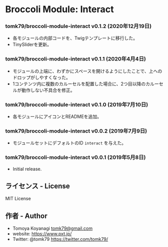 # Broccoli Module: Interact

### tomk79/broccoli-module-interact v0.1.2 (2020年12月19日)

- 各モジュールの内部コードを、Twigテンプレートに移行した。
- TinySliderを更新。

### tomk79/broccoli-module-interact v0.1.1 (2020年4月4日)

- モジュールの上端に、わずかにスペースを開けるようにしたことで、上へのドロップがしやすくなった。
- 1コンテンツ内に複数のカルーセルを配置した場合に、2つ目以降のカルーセルが動作しない不具合を修正。

### tomk79/broccoli-module-interact v0.1.0 (2019年7月10日)

- 各モジュールにアイコンとREADMEを追加。

### tomk79/broccoli-module-interact v0.0.2 (2019年7月9日)

- モジュールセットにデフォルトのID `interact` を与えた。

### tomk79/broccoli-module-interact v0.0.1 (2019年5月8日)

- Initial release.


## ライセンス - License

MIT License


## 作者 - Author

- Tomoya Koyanagi <tomk79@gmail.com>
- website: <https://www.pxt.jp/>
- Twitter: @tomk79 <https://twitter.com/tomk79/>
